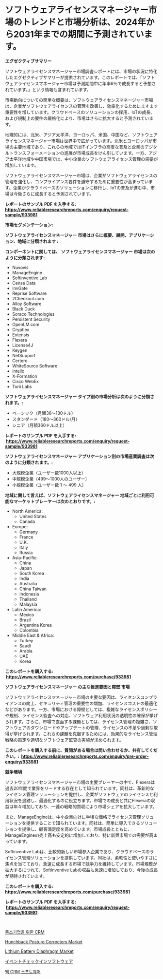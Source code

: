 <p><h1>ソフトウェアライセンスマネージャー市場のトレンドと市場分析は、2024年から2031年までの期間に予測されています。</h1></p><p><strong>エグゼクティブサマリー</strong></p>
<p><p>ソフトウェアライセンスマネージャー市場調査レポートには、市場の状況に特化したエグゼクティブサマリーが提供されています。このレポートでは、「ソフトウェアライセンスマネージャー市場は予測期間中に年率6％で成長すると予想されています。」という情報も含まれています。</p><p>市場動向についての簡単な概要は、ソフトウェアライセンスマネージャー市場は、企業がソフトウェアライセンスの管理を改善し、効率化するためにますます重要性を増しています。クラウドベースのソリューションの採用、IoTの成長、および規制上の要件の厳格化により、市場はさらに拡大すると予測されています。</p><p>地理的には、北米、アジア太平洋、ヨーロッパ、米国、中国など、ソフトウェアライセンスマネージャー市場は世界中で広がっています。北米とヨーロッパが市場の主要地域であり、これらの地域ではITインフラの高度な普及と企業のデジタルトランスフォーメーションの進展が市場成長をけん引しています。一方、アジア太平洋地域や中国市場では、中小企業のソフトウェアライセンス管理の需要が増加しています。</p><p>ソフトウェアライセンスマネージャー市場は、企業がソフトウェアライセンスの管理を強化し、コンプライアンス要件を遵守するために重要性が高まっています。企業がクラウドベースのソリューションに移行し、IoTの普及が進む中、市場は今後さらに成長すると予測されています。</p></p>
<p><strong>レポートのサンプル PDF を入手する: <a href="https://www.reliableresearchreports.com/enquiry/request-sample/933981">https://www.reliableresearchreports.com/enquiry/request-sample/933981</a></strong></p>
<p><strong>市場セグメンテーション:</strong></p>
<p><strong> ソフトウェアライセンスマネージャー 市場はさらに概要、展開、アプリケーション、地域に分類されます :</strong></p>
<p><strong>コンポーネントに関しては、 ソフトウェアライセンスマネージャー 市場は次のように分類されます: &nbsp;</strong></p>
<p><ul><li>Nuvovis</li><li>ManageEngine</li><li>Softinventive Lab</li><li>Cense Data</li><li>InvGate</li><li>Reprise Software</li><li>2Checkout.com</li><li>Alloy Software</li><li>Black Duck</li><li>Soraco Technologies</li><li>Persistent Security</li><li>OpenLM.com</li><li>Cryptlex</li><li>Extensis</li><li>Flexera</li><li>License4J</li><li>Keygen</li><li>NetSupport</li><li>Certero</li><li>WhiteSource Software</li><li>Intello</li><li>X-Formation</li><li>Cisco WebEx</li><li>Torii Labs</li></ul></p>
<p><strong> ソフトウェアライセンスマネージャー タイプ別の市場分析は次のように分類されます。:</strong></p>
<p><ul><li>ベーシック（月額36〜180ドル）</li><li>スタンダード（180〜360ドル/月）</li><li>シニア（月額360ドル以上）</li></ul></p>
<p><strong>レポートのサンプル PDF を入手する: &nbsp;<a href="https://www.reliableresearchreports.com/enquiry/request-sample/933981">https://www.reliableresearchreports.com/enquiry/request-sample/933981</a></strong></p>
<p><strong> ソフトウェアライセンスマネージャー アプリケーション別の市場産業調査は次のように分類されます。:</strong></p>
<p><ul><li>大規模企業（ユーザー数1000人以上）</li><li>中規模企業（499～1000人のユーザー）</li><li>小規模企業（ユーザー数 1 ～ 499 人）</li></ul></p>
<p><strong>地域に関して言えば、ソフトウェアライセンスマネージャー 地域ごとに利用可能なマーケットプレーヤーは次のとおりです。:</strong></p>
<p><ul>
    <li>
        North America:
        <ul>
            <li>United States</li>
            <li>Canada</li>
        </ul>
    </li>
    <li>
        Europe:
        <ul>
            <li>Germany</li>
            <li>France</li>
            <li>U.K.</li>
            <li>Italy</li>
            <li>Russia</li>
        </ul>
    </li>
    <li>
        Asia-Pacific:
        <ul>
            <li>China</li>
            <li>Japan</li>
            <li>South Korea</li>
            <li>India</li>
            <li>Australia</li>
            <li>China Taiwan</li>
            <li>Indonesia</li>
            <li>Thailand</li>
            <li>Malaysia</li>
        </ul>
    </li>
    <li>
        Latin America:
        <ul>
            <li>Mexico</li>
            <li>Brazil</li>
            <li>Argentina Korea</li>
            <li>Colombia</li>
        </ul>
    </li>
    <li>
        Middle East & Africa:
        <ul>
            <li>Turkey</li>
            <li>Saudi</li>
            <li>Arabia</li>
            <li>UAE</li>
            <li>Korea</li>
        </ul>
    </li>
    </ul></p>
<p><strong>このレポートを購入する: &nbsp;<a href="https://www.reliableresearchreports.com/purchase/933981">https://www.reliableresearchreports.com/purchase/933981</a></strong></p>
<p><strong>ソフトウェアライセンスマネージャー の主な推進要因と障壁 市場</strong></p>
<p><p>ソフトウェアライセンスマネージャー市場の主要な要因は、ライセンスコンプライアンスの向上、セキュリティ管理の重要性の増加、ライセンスコストの最適化などがあります。一方、市場における障壁としては、複雑なライセンスポリシーや規制、ライセンス監査への対応、ソフトウェア利用状況の透明性の確保が挙げられます。さらに、市場で直面する課題としては、ライセンス管理の複雑さ、ソフトウェアのダウンロードやアップデートの管理、ライセンスの不足や過剰な取得が挙げられます。これらの課題を克服するためには、効果的なライセンス管理戦略の策定や適切なソフトウェア監査の実施が求められます。</p></p>
<p><strong>このレポートを購入する前に、質問がある場合は問い合わせるか、共有してください。:&nbsp; <a href="https://www.reliableresearchreports.com/enquiry/pre-order-enquiry/933981">https://www.reliableresearchreports.com/enquiry/pre-order-enquiry/933981</a></strong></p>
<p><strong>競争環境</strong></p>
<p><p>ソフトウェアライセンスマネージャー市場の主要プレーヤーの中で、Flexeraは過去20年間で業界をリードする存在として知られています。同社は、革新的なライセンス管理ソリューションを提供し、企業がソフトウェアのライセンスと利用状況を追跡し、最適化するのに役立ちます。市場での成長と共にFlexeraの収益は年々増加しており、一連の戦略的買収により市場シェアを拡大しています。</p><p>また、ManageEngineは、中小企業向けに手頃な価格でライセンス管理ソリューションを提供することで知られています。同社は、簡単に導入できるソリューションを提供し、顧客満足度を高めています。市場成長とともに、ManageEngineの売上高も安定的に増加しており、特に新興市場での需要が高まっています。</p><p>Softinventive Labは、比較的新しい市場参入企業であり、クラウドベースのライセンス管理ソリューションを提供しています。同社は、柔軟性と使いやすさに焦点を当てており、急速に成長する市場で競争力を維持しています。市場規模が拡大するにつれて、Softinventive Labの収益も急速に増加しており、今後の成長が期待されています。</p></p>
<p><strong>このレポートを購入する: &nbsp; <a href="https://www.reliableresearchreports.com/purchase/933981">https://www.reliableresearchreports.com/purchase/933981</a></strong></p>
<p><strong>レポートのサンプル PDF を入手する: &nbsp;<a href="https://www.reliableresearchreports.com/enquiry/request-sample/933981">https://www.reliableresearchreports.com/enquiry/request-sample/933981</a></strong><strong></strong></p>
<p>&nbsp;</p>
<p><p><a href="https://github.com/vsoq0zknh59/Market-Research-Report-List-1/blob/main/2458514184263.md">중소기업을 위한 CRM</a></p><p><a href="https://github.com/NorbertYates/Market-Research-Report-List-3/blob/main/hunchback-posture-correctors-market.md">Hunchback Posture Correctors Market</a></p><p><a href="https://poised-avenue-46d.notion.site/Lithium-Battery-Diaphragm-Market-Size-Global-Industry-Overview-Market-Segmentation-and-Forecast-2-446c520db02b4b1b9e3192b283429ae0">Lithium Battery Diaphragm Market</a></p><p><a href="https://github.com/bevdtkn4419963/Market-Research-Report-List-1/blob/main/5707481184238.md">イベントチェックインソフトウェア</a></p><p><a href="https://github.com/jntpkh496620/Market-Research-Report-List-1/blob/main/4077692184262.md">맥 CRM 소프트웨어</a></p></p>